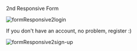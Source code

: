 2nd Responsive Form 

![formResponsive2login](https://user-images.githubusercontent.com/89923642/149851892-e5402cb4-e208-40a3-ad22-247420b34eba.png)

If you don't have an account, no problem, register :)

![formResponsive2sign-up](https://user-images.githubusercontent.com/89923642/149851921-5f7066e1-4888-46b8-bc1c-60884c220624.png)
